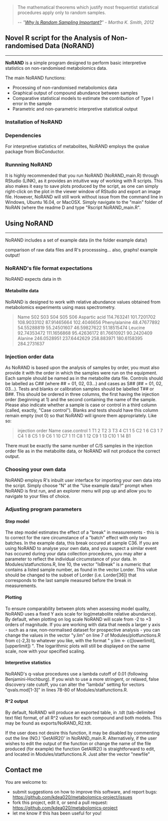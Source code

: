 > The mathematical theorems which justify most frequentist statistical procedures apply only to random samples.
>
> -- *"[Why Is Random Sampling Important?](https://www.ma.utexas.edu/users/mks/statmistakes/RandomSampleImportance.html)" - Martha K. Smith, 2012*


## Novel R script for the Analysis of Non-randomised Data (NoRAND)

------------------------------------------------------------------------

**NoRAND** is a simple program designed to perform basic interpretive statistics on non-randomised metabolomics data. 

The main NoRAND functions:

- Processing of non-randomised metabolomics data
- Graphical output of compound abundance between samples
- Comparative statistical models to estimate the contribution of Type I error in the sample
- Parametric and non-parametric interpretive statistical output


### Installation of NoRAND


### Dependencies
For interpretive statistics of metabolites, NoRAND employs the qvalue package from BioConductor. 

### Runnning NoRAND
It is highly recommended that you run NoRAND (NoRAND_main.R) through RStudio (LINK), as it provides an intuitive way of working with R scripts. This also makes it easy to save plots produced by the script, as one can simply right-click on the plot in the viewer window of RStudio and export an image file. However, NoRAND will still work without issue from the command line in Windows, Ubuntu 16.04, or MacOSX. Simply navigate to the "main" folder of NoRAN (where the readme D and type "Rscript NoRAND_main.R".


## Using NoRAND
-------------

NoRAND includes a set of example data (in the folder example data/) 


comparison of raw data files and R's processsing... also, graphs! example output!


### NoRAND's file format expectations
NoRAND expects data in th

#### Metabolite data
NoRAND is designed to work with relative abundance values obtained from metabolomics experiments using mass spectrometry.

> Name              S02	            S03	            S04	            S05	            S06
> Aspartic acid     114.763241	    101.7201702	    108.9033102	    87.91465664	    102.4046656
> Phenylalanine	    48.47677892	    54.55288819	    55.24501607	    46.59827622	    51.18515474
> Leucine	        92.74353472	    111.1656868	    95.42636172	    81.76610921	    90.2420409
> Alanine	        246.0528951	    237.6442629	    258.883971	    180.6158395	    284.2731637



### Injection order data
As NoRAND is based upon the analysis of samples by order, you must also provide it with the order in which the samples were run on the equipment. Each sample should be named as in the metabolite data file. Controls should be labelled as C## (where ## = 01, 02, 03...) and cases as S## (## = 01, 02, 03...). Tests and blanks or calibration samples should be labelled T## or B##.
This should be ordered in three columns, the first having the injection order (beginning at 1) and the second containing the name of the sample. Please also indicate whether a sample is case or control in a third column (called, exactly, "Case control"). Blanks and tests should have this column remain empty (not 0) so that NoRAND will ignore them appropriately. Like so:

> injection order   Name    case.control
> 1                 T1
> 2                 T2
> 3                 T3
> 4	                C1      1
> 5	                C2      1
> 6	                C3      1
> 7	                C4      1
> 8	                C5      1
> 9	                C6      1
> 10	            C7      1
> 11	            C8      1
> 12	            C9      1
> 13	            C10     1
> 14	            B1

There must be exactly the same number of C/S samples in the injection order file as in the metabolite data, or NoRAND will not produce the correct output.

### Choosing your own data
NoRAND employs R's inbuilt user interface for importing your own data into the script. Simply choose "N" at the "Use example data?" prompt when NoRAND is first run, and an explorer menu will pop up and allow you to navigate to your files of choice.


### Adjusting program parameters

#### Step model
The step model estimates the effect of a "break" in measurements - this is to correct for the rare circumstance of a "batch" effect with only two batches. In the example data, this break occured at sample C36. If you are using NoRAND to analyse your own data, and you suspect a similar event has occured during your data collection procedures, you may alter a parameter to reflect the individual circumstance of your data. In Modules/statfunctions.R, line 10, the vector "IsBreak" is a numeric that contains a listed sample number, as found in the vector Lorder. This value should be changed to the subset of Lorder (i.e. Lorder[36]) that corresponds to the last sample measured before the break in measurements.

#### Plotting
To ensure comparability between plots when assessing model quality, NoRAND uses a fixed Y axis scale for log(metabolite relative abundance). By default, when plotting on log scale NoRAND will scale from -2 to +3 orders of magnitude. If you are working with data that needs a larger y axis - such as a raw, non-normalised dataset for prospective analysis - you can change the values in the vector "y.lim" on line 7 of Modules/plotfunctions.R from c(-2,3) to whatever you like, with the format " y.lim <- c([lowerlimit],[upperlimit]) ". The logarithmic plots will still be displayed on the same scale, now with your specified scaling.

#### Interpretive statistics
NoRAND's q-value procedures use a lambda cutoff of 0.01 (following Benjamini-Hochburg). If you wish to use a more stringent, or relaxed, false discovery rate cutoff, you can alter the "lambda" setting for vectors "qvals.mod[1-3]" in lines 78-80 of Modules/statfunctions.R.

#### R^2 output
By default, NoRAND will produce an exported table, in .tdt (tab-delimited text file) format, of all R^2 values for each compound and both models. This may be found as exports/NoRAND_R2.tdt.

If the user does not desire this function, it may be disabled by commenting out the line (NO.) 'GetAllR2()' in NoRAND_main.R. Alternatively, if the user wishes to edit the output of the function or change the name of the file produced (for example) the function GetAllR2() is straightforward to edit, and located in Modules/statfunctions.R. Just alter the vector "newfile" 


Contact me
----------

You are welcome to:

-   submit suggestions on how to improve this software, and report bugs: <https://github.com/kdea020/metabolomics-project/issues>
-   fork this project, edit it, or send a pull request: <https://github.com/kdea020/metabolomics-project>
-   let me know if this has been useful for you!
